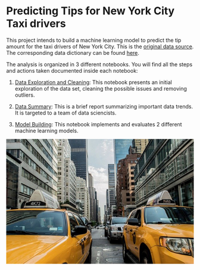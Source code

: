 # Predicting Tips for New York City Taxi drivers

This project intends to build a machine learning model to predict the tip amount for the taxi drivers of New York City. This is the [original data source](https://www1.nyc.gov/site/tlc/about/tlc-trip-record-data.page). The corresponding data dictionary can be found [here](https://www1.nyc.gov/assets/tlc/downloads/pdf/data_dictionary_trip_records_yellow.pdf).

The analysis is organized in 3 different notebooks. You will find all the steps and actions taken documented inside each notebook:

1. [Data Exploration and Cleaning](https://github.com/rcruzgar/taxi_tips/blob/master/Data_Exploration_and_Cleaning.ipynb): This notebook presents an initial exploration of the data set, cleaning the possible issues and removing outliers.

2. [Data Summary](https://github.com/rcruzgar/taxi_tips/blob/master/Data_Summary.ipynb): This is a brief report summarizing important data trends. It is targeted to a team of data sciencists.

3. [Model Building](https://github.com/rcruzgar/taxi_tips/blob/master/Model_Building.ipynb): This notebook implements and evaluates 2 different machine learning models.

<p align="center">
<img src=docs/taxi.jpg alt="Taxi.">
</p>



